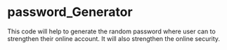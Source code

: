 # password_Generator
This code will help to generate the random password where user can to strengthen their online account. It will also strengthen the online security.
